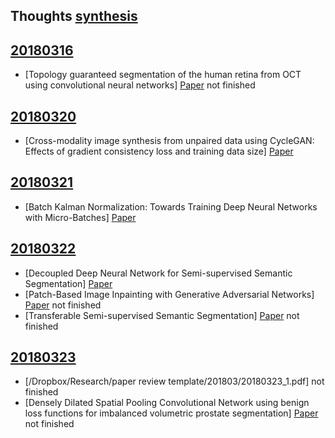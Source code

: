
## Thoughts [synthesis](thoughts/synthesis)

## [20180316](201803/20180316)

* [Topology guaranteed segmentation of the human retina from OCT using convolutional neural networks] [Paper](https://arxiv.org/abs/1803.05120) not finished

## [20180320](201803/20180320)

* [Cross-modality image synthesis from unpaired data using CycleGAN: Effects of gradient consistency loss and training data size] [Paper](https://arxiv.org/abs/1803.06629)

## [20180321](201803/20180321)

* [Batch Kalman Normalization: Towards Training Deep Neural Networks with Micro-Batches] [Paper](https://arxiv.org/abs/1802.03133)


## [20180322](201803/20180322)

* [Decoupled Deep Neural Network for Semi-supervised Semantic Segmentation] [Paper](https://arxiv.org/abs/1506.04924)
* [Patch-Based Image Inpainting with Generative Adversarial Networks] [Paper](https://arxiv.org/abs/1803.07422) not finished
* [Transferable Semi-supervised Semantic Segmentation] [Paper](https://arxiv.org/abs/1711.06828) not finished

## [20180323](201803/20180323)

* [/Dropbox/Research/paper review template/201803/20180323_1.pdf] not finished
* [Densely Dilated Spatial Pooling Convolutional Network using benign loss functions for imbalanced volumetric prostate segmentation] [Paper](https://arxiv.org/abs/1801.10517) not finished

